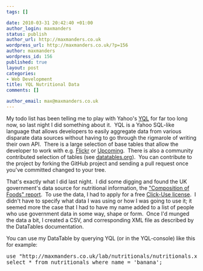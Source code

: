 ```yaml
--- 
tags: []

date: 2010-03-31 20:42:40 +01:00
author_login: maxmanders
status: publish
author_url: http://maxmanders.co.uk
wordpress_url: http://maxmanders.co.uk/?p=156
author: maxmanders
wordpress_id: 156
published: true
layout: post
categories: 
- Web Development
title: YQL Nutritional Data
comments: []

author_email: max@maxmanders.co.uk
---
```

My todo list has been telling me to play with Yahoo's <a title="YQL on YDN" href="http://developer.yahoo.com/yql/">YQL</a> for far too long now, so last night I did something about it.&nbsp; YQL is a Yahoo SQL-like language that allows developers to easily aggregate data from various disparate data sources without having to go through the rigmarole of writing their own API.&nbsp; There is a large selection of base tables that allow the developer to work with e.g. <a href="http://www.flickr.com">Flickr</a> or <a href="http://www.upcoming.org">Upcoming</a>.&nbsp; There is also a community contributed selection of tables (see <a href="http://datatables.org">datatables.org</a>).&nbsp; You can contribute to the project by forking the GitHub project and sending a pull request once you've committed changed to your tree.

That's exactly what I did last night.&nbsp; I did some digging and found the UK government's data source for nutritional information, the <a title="Composition of Foods" href="http://www.food.gov.uk/science/dietarysurveys/dietsurveys/">"Composition of Foods" report</a>.&nbsp; To use the data, I had to apply for a free <a title="OPSI Click Use Licensing" href="http://www.opsi.gov.uk/click-use/index">Click-Use license</a>.&nbsp; I didn't have to specify what data I was using or how I was going to use it; it seemed more the case that I had to have my name added to a list of people who use government data in some way, shape or form.&nbsp; Once I'd munged the data a bit, I created a CSV, and corresponding XML file as described by the DataTables documentation.

You can use my DataTable by querying YQL (or in the YQL-console) like this for example:
<pre class="brush:sql">use "http://maxmanders.co.uk/lab/nutritionals/nutritionals.xml";
select * from nutritionals where name = 'banana';</pre>
